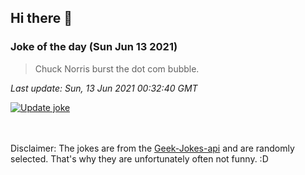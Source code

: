 ## Hi there 👋

### Joke of the day (Sun Jun 13 2021)
<!-- joke -->
>Chuck Norris burst the dot com bubble.
<!-- /joke -->

*Last update: Sun, 13 Jun 2021 00:32:40 GMT*

[![Update joke](https://github.com/nclskfm/nclskfm/actions/workflows/joke.yml/badge.svg)](https://github.com/nclskfm/nclskfm/actions/workflows/joke.yml)

<br><br>
Disclaimer: The jokes are from the [Geek-Jokes-api](https://github.com/sameerkumar18/geek-joke-api) and are randomly selected. That's why they are unfortunately often not funny. :D
